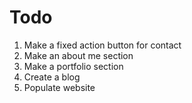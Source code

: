 # Todo

1.  Make a fixed action button for contact
2.  Make an about me section
3.  Make a portfolio section
4.  Create a blog
5.  Populate website
